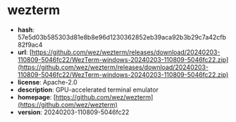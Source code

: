 # wezterm

- **hash**: 57e5d03b585303d81e8b8e96d1230362852eb39aca92b3b29c7a42cfb82f9ac4
- **url**: [https://github.com/wez/wezterm/releases/download/20240203-110809-5046fc22/WezTerm-windows-20240203-110809-5046fc22.zip](https://github.com/wez/wezterm/releases/download/20240203-110809-5046fc22/WezTerm-windows-20240203-110809-5046fc22.zip)
- **license**: Apache-2.0
- **description**: GPU-accelerated terminal emulator
- **homepage**: [https://github.com/wez/wezterm](https://github.com/wez/wezterm)
- **version**: 20240203-110809-5046fc22

